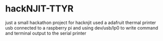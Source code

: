 # hackNJIT-TTYR
just a small hackathon project for hacknjit
used a adafruit thermal printer usb connected to a raspberry pi and using dev/usb/lp0 to write command and terminal output to the serial printer
